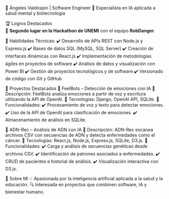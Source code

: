 
🚀 Ángeles Valdospin | Software Engineer
🎯 Especialista en IA aplicada a salud mental y biotecnología

🏆 Logros Destacados  
🥈 **Segundo lugar en la Hackathon de UNEMI** con el equipo **RobDanger**.  

📌 Habilidades Técnicas:
✔️ Desarrollo de APIs REST con Node.js y Express.js
✔️ Bases de datos SQL (MySQL, SQL Server)
✔️ Creación de interfaces dinámicas con React.js
✔️ Implementación de metodologías ágiles en proyectos de software
✔️ Análisis de datos y visualización con Power BI
✔️ Gestión de proyectos tecnológicos y de software
✔️ Versionado de código con Git y GitHub

📌 Proyectos Destacados
🤖 FeelBots – Detección de emociones con IA
🔹 Descripción: FeelBots analiza emociones a partir de voz y escritura utilizando la API de OpenAI.
🔹 Tecnologías: Django, OpenAI API, SQLite.
🔹 Funcionalidades:
✔️ Procesamiento de voz y texto para detectar emociones.
✔️ Uso de la API de OpenAI para clasificación de emociones.
✔️ Almacenamiento de análisis en SQLite.

🧬 ADN-Rec – Análisis de ADN con IA
🔹 Descripción: ADN-Rec escanea archivos CSV con secuencias de ADN y detecta enfermedades como el cáncer.
🔹 Tecnologías: React.js, Node.js, Express.js, SQLite, D3.js.
🔹 Funcionalidades:
✔️ Carga y análisis de secuencias genéticas desde archivos CSV.
✔️ Identificación de patrones asociados a enfermedades.
✔️ CRUD de pacientes e historial de análisis.
✔️ Visualización interactiva con D3.js.


🌱 Sobre Mí
💡 Apasionada por la inteligencia artificial aplicada a la salud y la educación.
🔍 Interesada en proyectos que combinen software, IA y bienestar humano.
